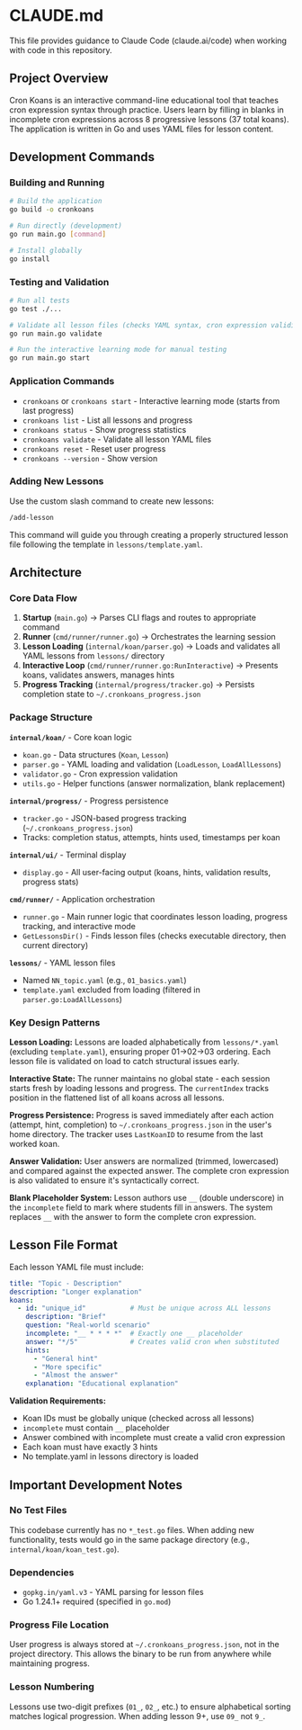 # CLAUDE.md

This file provides guidance to Claude Code (claude.ai/code) when working with code in this repository.

## Project Overview

Cron Koans is an interactive command-line educational tool that teaches cron expression syntax through practice. Users learn by filling in blanks in incomplete cron expressions across 8 progressive lessons (37 total koans). The application is written in Go and uses YAML files for lesson content.

## Development Commands

### Building and Running
```bash
# Build the application
go build -o cronkoans

# Run directly (development)
go run main.go [command]

# Install globally
go install
```

### Testing and Validation
```bash
# Run all tests
go test ./...

# Validate all lesson files (checks YAML syntax, cron expression validity, unique IDs)
go run main.go validate

# Run the interactive learning mode for manual testing
go run main.go start
```

### Application Commands
- `cronkoans` or `cronkoans start` - Interactive learning mode (starts from last progress)
- `cronkoans list` - List all lessons and progress
- `cronkoans status` - Show progress statistics
- `cronkoans validate` - Validate all lesson YAML files
- `cronkoans reset` - Reset user progress
- `cronkoans --version` - Show version

### Adding New Lessons
Use the custom slash command to create new lessons:
```bash
/add-lesson
```

This command will guide you through creating a properly structured lesson file following the template in `lessons/template.yaml`.

## Architecture

### Core Data Flow
1. **Startup** (`main.go`) → Parses CLI flags and routes to appropriate command
2. **Runner** (`cmd/runner/runner.go`) → Orchestrates the learning session
3. **Lesson Loading** (`internal/koan/parser.go`) → Loads and validates all YAML lessons from `lessons/` directory
4. **Interactive Loop** (`cmd/runner/runner.go:RunInteractive`) → Presents koans, validates answers, manages hints
5. **Progress Tracking** (`internal/progress/tracker.go`) → Persists completion state to `~/.cronkoans_progress.json`

### Package Structure

**`internal/koan/`** - Core koan logic
- `koan.go` - Data structures (`Koan`, `Lesson`)
- `parser.go` - YAML loading and validation (`LoadLesson`, `LoadAllLessons`)
- `validator.go` - Cron expression validation
- `utils.go` - Helper functions (answer normalization, blank replacement)

**`internal/progress/`** - Progress persistence
- `tracker.go` - JSON-based progress tracking (`~/.cronkoans_progress.json`)
- Tracks: completion status, attempts, hints used, timestamps per koan

**`internal/ui/`** - Terminal display
- `display.go` - All user-facing output (koans, hints, validation results, progress stats)

**`cmd/runner/`** - Application orchestration
- `runner.go` - Main runner logic that coordinates lesson loading, progress tracking, and interactive mode
- `GetLessonsDir()` - Finds lesson files (checks executable directory, then current directory)

**`lessons/`** - YAML lesson files
- Named `NN_topic.yaml` (e.g., `01_basics.yaml`)
- `template.yaml` excluded from loading (filtered in `parser.go:LoadAllLessons`)

### Key Design Patterns

**Lesson Loading:** Lessons are loaded alphabetically from `lessons/*.yaml` (excluding `template.yaml`), ensuring proper 01→02→03 ordering. Each lesson file is validated on load to catch structural issues early.

**Interactive State:** The runner maintains no global state - each session starts fresh by loading lessons and progress. The `currentIndex` tracks position in the flattened list of all koans across all lessons.

**Progress Persistence:** Progress is saved immediately after each action (attempt, hint, completion) to `~/.cronkoans_progress.json` in the user's home directory. The tracker uses `LastKoanID` to resume from the last worked koan.

**Answer Validation:** User answers are normalized (trimmed, lowercased) and compared against the expected answer. The complete cron expression is also validated to ensure it's syntactically correct.

**Blank Placeholder System:** Lesson authors use `__` (double underscore) in the `incomplete` field to mark where students fill in answers. The system replaces `__` with the answer to form the complete cron expression.

## Lesson File Format

Each lesson YAML file must include:
```yaml
title: "Topic - Description"
description: "Longer explanation"
koans:
  - id: "unique_id"           # Must be unique across ALL lessons
    description: "Brief"
    question: "Real-world scenario"
    incomplete: "__ * * * *"  # Exactly one __ placeholder
    answer: "*/5"             # Creates valid cron when substituted
    hints:
      - "General hint"
      - "More specific"
      - "Almost the answer"
    explanation: "Educational explanation"
```

**Validation Requirements:**
- Koan IDs must be globally unique (checked across all lessons)
- `incomplete` must contain `__` placeholder
- Answer combined with incomplete must create a valid cron expression
- Each koan must have exactly 3 hints
- No template.yaml in lessons directory is loaded

## Important Development Notes

### No Test Files
This codebase currently has no `*_test.go` files. When adding new functionality, tests would go in the same package directory (e.g., `internal/koan/koan_test.go`).

### Dependencies
- `gopkg.in/yaml.v3` - YAML parsing for lesson files
- Go 1.24.1+ required (specified in `go.mod`)

### Progress File Location
User progress is always stored at `~/.cronkoans_progress.json`, not in the project directory. This allows the binary to be run from anywhere while maintaining progress.

### Lesson Numbering
Lessons use two-digit prefixes (`01_`, `02_`, etc.) to ensure alphabetical sorting matches logical progression. When adding lesson 9+, use `09_` not `9_`.
